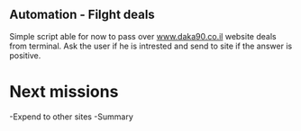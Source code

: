 ## Automation - Filght deals
Simple script able for now to pass over www.daka90.co.il website deals from terminal.
Ask the user if he is intrested and send to site if the answer is positive.

# Next missions

-Expend to other sites
-Summary

